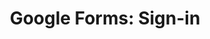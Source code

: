 ---
name: google
host: google.com
origin: https://google.com
pathname: /forms
search: ''
href: https://google.com/forms
title: 'Google Forms: Sign-in'
ogTitle: ''
twitterTitle: ''
description: >-
  Access Google Forms with a personal Google account or Google Workspace account
  (for business use).
ogDescription: ''
image: ''
ogImage: ''
twitterImage: ''
keywords: ''

---